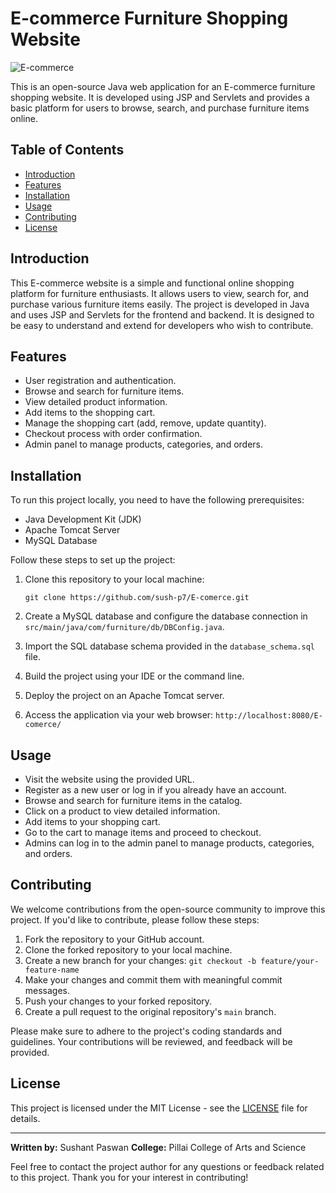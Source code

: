 # E-commerce Furniture Shopping Website

![E-commerce]([https://github.com/sush-p7/E-comerce-img/blob/main/SkinClinic.png])

This is an open-source Java web application for an E-commerce furniture shopping website. It is developed using JSP and Servlets and provides a basic platform for users to browse, search, and purchase furniture items online.

## Table of Contents
- [Introduction](#introduction)
- [Features](#features)
- [Installation](#installation)
- [Usage](#usage)
- [Contributing](#contributing)
- [License](#license)

## Introduction

This E-commerce website is a simple and functional online shopping platform for furniture enthusiasts. It allows users to view, search for, and purchase various furniture items easily. The project is developed in Java and uses JSP and Servlets for the frontend and backend. It is designed to be easy to understand and extend for developers who wish to contribute.

## Features

- User registration and authentication.
- Browse and search for furniture items.
- View detailed product information.
- Add items to the shopping cart.
- Manage the shopping cart (add, remove, update quantity).
- Checkout process with order confirmation.
- Admin panel to manage products, categories, and orders.

## Installation

To run this project locally, you need to have the following prerequisites:

- Java Development Kit (JDK)
- Apache Tomcat Server
- MySQL Database

Follow these steps to set up the project:

1. Clone this repository to your local machine:

   ```
   git clone https://github.com/sush-p7/E-comerce.git
   ```

2. Create a MySQL database and configure the database connection in `src/main/java/com/furniture/db/DBConfig.java`.

3. Import the SQL database schema provided in the `database_schema.sql` file.

4. Build the project using your IDE or the command line.

5. Deploy the project on an Apache Tomcat server.

6. Access the application via your web browser: `http://localhost:8080/E-comerce/`

## Usage

- Visit the website using the provided URL.
- Register as a new user or log in if you already have an account.
- Browse and search for furniture items in the catalog.
- Click on a product to view detailed information.
- Add items to your shopping cart.
- Go to the cart to manage items and proceed to checkout.
- Admins can log in to the admin panel to manage products, categories, and orders.

## Contributing

We welcome contributions from the open-source community to improve this project. If you'd like to contribute, please follow these steps:

1. Fork the repository to your GitHub account.
2. Clone the forked repository to your local machine.
3. Create a new branch for your changes: `git checkout -b feature/your-feature-name`
4. Make your changes and commit them with meaningful commit messages.
5. Push your changes to your forked repository.
6. Create a pull request to the original repository's `main` branch.

Please make sure to adhere to the project's coding standards and guidelines. Your contributions will be reviewed, and feedback will be provided.

## License

This project is licensed under the MIT License - see the [LICENSE](LICENSE) file for details.

---

**Written by:** Sushant Paswan
**College:** Pillai College of Arts and Science

Feel free to contact the project author for any questions or feedback related to this project. Thank you for your interest in contributing!
